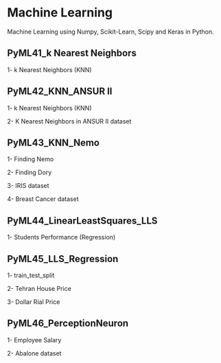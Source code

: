 # Machine Learning
Machine Learning using Numpy, Scikit-Learn, Scipy and Keras in Python.
## PyML41_k Nearest Neighbors
1- k Nearest Neighbors (KNN)

## PyML42_KNN_ANSUR II
1- k Nearest Neighbors (KNN)

2- K Nearest Neighbors in ANSUR II dataset

## PyML43_KNN_Nemo
1- Finding Nemo

2- Finding Dory

3- IRIS dataset

4- Breast Cancer dataset

## PyML44_LinearLeastSquares_LLS
1- Students Performance (Regression)

## PyML45_LLS_Regression
1- train_test_split

2- Tehran House Price 

3- Dollar Rial Price

## PyML46_PerceptionNeuron
1- Employee Salary

2- Abalone dataset